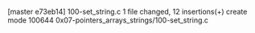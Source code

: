 [master e73eb14] 100-set_string.c
 1 file changed, 12 insertions(+)
 create mode 100644 0x07-pointers_arrays_strings/100-set_string.c
